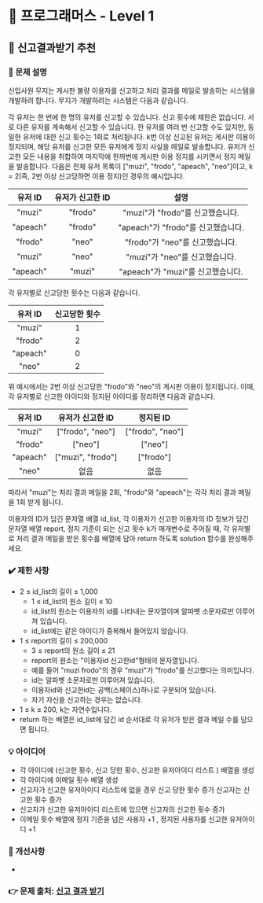 # 🔔 프로그래머스 - Level 1
## 📑 신고결과받기 추천
### 📌 문제 설명
신입사원 무지는 게시판 불량 이용자를 신고하고 처리 결과를 메일로 발송하는 시스템을 개발하려 합니다. 무지가 개발하려는 시스템은 다음과 같습니다.

각 유저는 한 번에 한 명의 유저를 신고할 수 있습니다.
신고 횟수에 제한은 없습니다. 서로 다른 유저를 계속해서 신고할 수 있습니다.
한 유저를 여러 번 신고할 수도 있지만, 동일한 유저에 대한 신고 횟수는 1회로 처리됩니다.
k번 이상 신고된 유저는 게시판 이용이 정지되며, 해당 유저를 신고한 모든 유저에게 정지 사실을 메일로 발송합니다.
유저가 신고한 모든 내용을 취합하여 마지막에 한꺼번에 게시판 이용 정지를 시키면서 정지 메일을 발송합니다.
다음은 전체 유저 목록이 ["muzi", "frodo", "apeach", "neo"]이고, k = 2(즉, 2번 이상 신고당하면 이용 정지)인 경우의 예시입니다.

|유저 ID|	유저가 신고한 ID|	설명|
| :---: | :---: | :---: | 
|"muzi"	|"frodo"	|"muzi"가 "frodo"를 신고했습니다.|
|"apeach"|	"frodo"	|"apeach"가 "frodo"를 신고했습니다.|
|"frodo"|	"neo"	|"frodo"가 "neo"를 신고했습니다.|
|"muzi"	|"neo"	|"muzi"가 "neo"를 신고했습니다.|
|"apeach"|	"muzi"	|"apeach"가 "muzi"를 신고했습니다.|

각 유저별로 신고당한 횟수는 다음과 같습니다.

|유저 ID|	신고당한 횟수|
| :---: | :---: |
|"muzi"	|1|
|"frodo"|	2|
|"apeach"|	0|
|"neo"|	2|
위 예시에서는 2번 이상 신고당한 "frodo"와 "neo"의 게시판 이용이 정지됩니다. 이때, 각 유저별로 신고한 아이디와 정지된 아이디를 정리하면 다음과 같습니다.

|유저 ID|	유저가 신고한 ID	|정지된 ID|
| :---: | :---: | :---: |   
|"muzi"	|["frodo", "neo"]|	["frodo", "neo"]|
|"frodo"|	["neo"]	|["neo"]|
|"apeach"|	["muzi", "frodo"]	|["frodo"]|
|"neo"	|없음|	없음|
따라서 "muzi"는 처리 결과 메일을 2회, "frodo"와 "apeach"는 각각 처리 결과 메일을 1회 받게 됩니다.

이용자의 ID가 담긴 문자열 배열 id_list, 각 이용자가 신고한 이용자의 ID 정보가 담긴 문자열 배열 report, 정지 기준이 되는 신고 횟수 k가 매개변수로 주어질 때, 각 유저별로 처리 결과 메일을 받은 횟수를 배열에 담아 return 하도록 solution 함수를 완성해주세요.

### ✔️ 제한 사항
- 2 ≤ id_list의 길이 ≤ 1,000
     - 1 ≤ id_list의 원소 길이 ≤ 10
     - id_list의 원소는 이용자의 id를 나타내는 문자열이며 알파벳 소문자로만 이루어져 있습니다.
     - id_list에는 같은 아이디가 중복해서 들어있지 않습니다.
- 1 ≤ report의 길이 ≤ 200,000
     - 3 ≤ report의 원소 길이 ≤ 21
     - report의 원소는 "이용자id 신고한id"형태의 문자열입니다.
     - 예를 들어 "muzi frodo"의 경우 "muzi"가 "frodo"를 신고했다는 의미입니다.
     - id는 알파벳 소문자로만 이루어져 있습니다.
     - 이용자id와 신고한id는 공백(스페이스)하나로 구분되어 있습니다.
     - 자기 자신을 신고하는 경우는 없습니다.
- 1 ≤ k ≤ 200, k는 자연수입니다.
- return 하는 배열은 id_list에 담긴 id 순서대로 각 유저가 받은 결과 메일 수를 담으면 됩니다.

### 💡 아이디어
- 각 아이디에 (신고한 횟수, 신고 당한 횟수, 신고한 유저아이디 리스트 ) 배열을 생성
- 각 아이디에 이메일 횟수 배열 생성
- 신고자가 신고한 유저아이디 리스트에 없을 경우 신고 당한 횟수 증가 신고자는 신고한 횟수 증가
- 신고자가 신고한 유저아이디 리스트에 있으면 신고자의 신고한 횟수 증가
- 이메일 횟수 배열에 정지 기준을 넘은 사용자 +1 , 정지된 사용자를 신고한 유저아이디 +1 

### 💬 개선사항
- 
### 👉 문제 출처: [신고 결과 받기](https://programmers.co.kr/learn/courses/30/lessons/92334)


